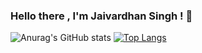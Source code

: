 ### Hello there , I'm Jaivardhan Singh ! 👋
![Anurag's GitHub stats](https://github-readme-stats.vercel.app/api?username=JaivardhanS&show_icons=true&theme=radical)
[![Top Langs](https://github-readme-stats.vercel.app/api/top-langs/?username=JaivardhanS&layout=compact)](https://github.com/anuraghazra/github-readme-stats)
